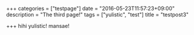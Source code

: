 +++
categories = ["testpage"]
date = "2016-05-23T11:57:23+09:00"
description = "The third page!"
tags = ["yulistic", "test"]
title = "testpost3"

+++
hihi 
yulistic! mansae!

